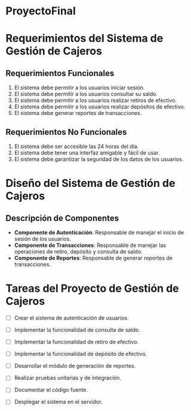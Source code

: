 # ProyectoFinal

# Requerimientos del Sistema de Gestión de Cajeros

## Requerimientos Funcionales

1. El sistema debe permitir a los usuarios iniciar sesión.
2. El sistema debe permitir a los usuarios consultar su saldo.
3. El sistema debe permitir a los usuarios realizar retiros de efectivo.
4. El sistema debe permitir a los usuarios realizar depósitos de efectivo.
5. El sistema debe generar reportes de transacciones.

## Requerimientos No Funcionales

1. El sistema debe ser accesible las 24 horas del día.
2. El sistema debe tener una interfaz amigable y fácil de usar.
3. El sistema debe garantizar la seguridad de los datos de los usuarios.

# Diseño del Sistema de Gestión de Cajeros

## Descripción de Componentes

- **Componente de Autenticación**: Responsable de manejar el inicio de sesión de los usuarios.
- **Componente de Transacciones**: Responsable de manejar las operaciones de retiro, depósito y consulta de saldo.
- **Componente de Reportes**: Responsable de generar reportes de transacciones.


# Tareas del Proyecto de Gestión de Cajeros

- [ ] Crear el sistema de autenticación de usuarios.
- [ ] Implementar la funcionalidad de consulta de saldo.
- [ ] Implementar la funcionalidad de retiro de efectivo.
- [ ] Implementar la funcionalidad de depósito de efectivo.
- [ ] Desarrollar el módulo de generación de reportes.
- [ ] Realizar pruebas unitarias y de integración.
- [ ] Documentar el código fuente.
- [ ] Desplegar el sistema en el servidor.

